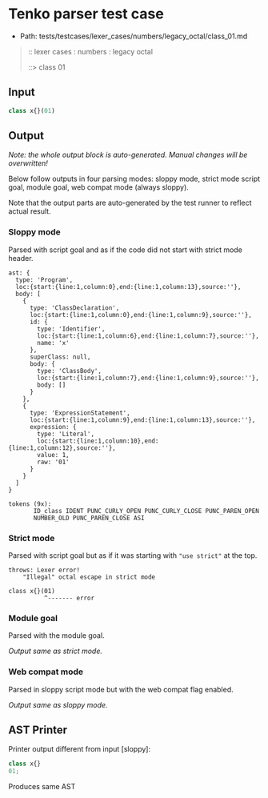 # Tenko parser test case

- Path: tests/testcases/lexer_cases/numbers/legacy_octal/class_01.md

> :: lexer cases : numbers : legacy octal
>
> ::> class 01
>
> 

## Input

`````js
class x{}(01)
`````

## Output

_Note: the whole output block is auto-generated. Manual changes will be overwritten!_

Below follow outputs in four parsing modes: sloppy mode, strict mode script goal, module goal, web compat mode (always sloppy).

Note that the output parts are auto-generated by the test runner to reflect actual result.

### Sloppy mode

Parsed with script goal and as if the code did not start with strict mode header.

`````
ast: {
  type: 'Program',
  loc:{start:{line:1,column:0},end:{line:1,column:13},source:''},
  body: [
    {
      type: 'ClassDeclaration',
      loc:{start:{line:1,column:0},end:{line:1,column:9},source:''},
      id: {
        type: 'Identifier',
        loc:{start:{line:1,column:6},end:{line:1,column:7},source:''},
        name: 'x'
      },
      superClass: null,
      body: {
        type: 'ClassBody',
        loc:{start:{line:1,column:7},end:{line:1,column:9},source:''},
        body: []
      }
    },
    {
      type: 'ExpressionStatement',
      loc:{start:{line:1,column:9},end:{line:1,column:13},source:''},
      expression: {
        type: 'Literal',
        loc:{start:{line:1,column:10},end:{line:1,column:12},source:''},
        value: 1,
        raw: '01'
      }
    }
  ]
}

tokens (9x):
       ID_class IDENT PUNC_CURLY_OPEN PUNC_CURLY_CLOSE PUNC_PAREN_OPEN
       NUMBER_OLD PUNC_PAREN_CLOSE ASI
`````

### Strict mode

Parsed with script goal but as if it was starting with `"use strict"` at the top.

`````
throws: Lexer error!
    "Illegal" octal escape in strict mode

class x{}(01)
          ^------- error
`````


### Module goal

Parsed with the module goal.

_Output same as strict mode._

### Web compat mode

Parsed in sloppy script mode but with the web compat flag enabled.

_Output same as sloppy mode._

## AST Printer

Printer output different from input [sloppy]:

````js
class x{}
01;
````

Produces same AST

